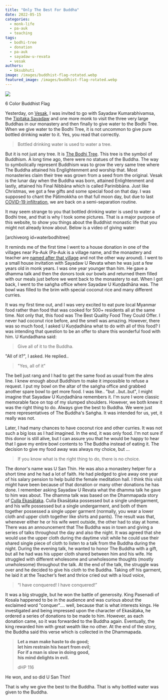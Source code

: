 ```yaml
---
title: "Only The Best For Buddha"
date: 2022-05-15
categories: 
  - monk-life
  - pa-auk
  - teaching
tags: 
  - bodhi-tree
  - donation
  - pa-auk
  - sayadaw-u-revata
  - vesak
authors: 
  - bksubhuti
image: /images/buddhist-flag-rotated.webp
featured_image: /images/buddhist-flag-rotated.webp
---
```


![](/images/buddhist-flag-rotated.webp)

6 Color Buddhist Flag

Yesterday, on [Vesak](https://en.wikipedia.org/wiki/Vesak), I was invited to go with Sayadaw Kumarabhivamsa, the [Tipitaka Sayadaw](https://en.wikipedia.org/wiki/Tipitakadhara_Tipitakakovida_Selection_Examinations) and one more monk to visit the three very large Buddhas in our monastery and then finally to give water to the Bodhi Tree. When we give water to the Bodhi Tree, it is not uncommon to give pure bottled drinking water to it. Yes, you read that correctly.

> Bottled drinking water is used to water a tree.

But it is not just any tree. It is [The Bodhi Tree](https://en.wikipedia.org/wiki/Bodhi_Tree). This tree is the symbol of Buddhism. A long time ago, there were no statues of the Buddha. The way to symbolically represent Buddhism was to grow the very same tree where The Buddha attained his Englightenment and worship that. Most monasteries claim their tree was grown from a seed from the original. Vesak is the lunar day when the Buddha was born, attained Enlightenment and lastly, attained his Final Nibbāna which is called Parinibbāna. Just like Christmas, we got a few gifts and some special food on that day. I was supposed to chant the Pātimokkha on that full moon day, but due to last [COVID-19 infiltration](https://americanmonk.org/pa-auk-lockdown-3-living-with-covid/), we are back on a semi-separation routine.

It may seem strange to you that bottled drinking water is used to water a Bodhi tree, and that is why I took some pictures. That is a major purpose of this website, to show you things about the Buddhist monastic life that you might not already know about. Below is a video of giving water:

\[archiveorg id=waterbodhitree\]

It reminds me of the first time I went to a house donation in one of the villages near Pa-Auk (Pa-Auk is a village name, and the monastery and teacher are [named after that village](https://americanmonk.org/pa-auk-monastery-and-sayadaw-shared-names/) and not the other way around). I went to a small house invitation with Sayadaw U Revata when he was just a few years old in monk years. I was one year younger than him. He gave a dhamma talk and then the donors took our bowls and returned them filled with our meals just before we went back to the monastery to eat. When I got back, I went to the saṅgha office where Sayadaw U Kuṇḍadhāna was. The bowl was filled to the brim with special coconut rice and many different curries.

It was my first time out, and I was very excited to eat pure local Myanmar food rather than food that was cooked for 500+ residents all at the same time. Not only that, this food was The Best Quality Food They Could Offer. I never had coconut rice before, and the smell was amazing. However, there was so much food, I asked U Kuṇḍadhāna what to do with all of this food? I was intending that question to be an offer to share this wonderful food with him. U Kundadhana said:

> Give all of it to the Buddha.  

"All of it?", I asked. He replied..

> "Yes, all of it"

The bell just rang and I had to get the same food as usual from the alms line. I knew enough about Buddhism to make it impossible to refuse a request. I put my bowl on the altar of the saṅgha office and grabbed another spare bowl to get more food. I was like.. "but ..but..but", I might imagine that Sayadaw U Kuṇḍadhāna remembers it. I'm sure I wore classic memorable face on top of my slumped shoulders. However, we both knew it was the right thing to do. Always give the best to Buddha. We were just mere representatives of The Buddha's Saṅgha. It was intended for us, yet, it really was not.

Later, I had many chances to have coconut rice and other curries. It was not such a big loss as I had imagined. In the end, it was only food. I'm not sure if this donor is still alive, but I can assure you that he would be happy to hear that I gave my entire bowl contents to The Buddha instead of eating it. The decision to give my food away was always my choice, but ...

> If you know what is the right thing to do, there is no choice.

The donor's name was U San Thin. He was also a monastery helper for a short time and he had a lot of faith. He had pledged to give away one year of his salary pension to help build the female meditation hall. I think this visit might have been because of that donation or many other donations he has done. I remember asking Sayadaw U Revata what the dhamma talk he gave to him was about. The dhamma talk was based on the Dhammapada story of [Culla Ekasātaka](https://www.ancient-buddhist-texts.net/English-Texts/Buddhist-Legends/09-01.htm). Culla Ekasāṭaka possessed but a single undergarment, and his wife possessed but a single undergarment, and both of them together possessed a single upper garment (normally, you wear a lower cloth and upper cloth together like shirts and pants). The result was that, whenever either he or his wife went outside, the other had to stay at home. There was an announcement that The Buddha was in town and giving a series of talks throughout the day and also the night. It was agreed that she would use the upper cloth during the daytime visit while he could use their shared single piece of cloth to listen to a talk from the Buddha during the night. During the evening talk, he wanted to honor The Buddha with a gift, but all he had was his upper cloth shared between him and his wife. He struggled with different wholesome and unwholesome thoughts (mostly unwholesome) throughout the talk. At the end of the talk, the struggle was over and he decided to give his cloth to the Buddha. Taking off his garment, he laid it at the Teacher’s feet and thrice cried out with a loud voice,

> “I have conquered! I have conquered!”

It was a big struggle, but he won the battle of generosity. King Pasenadi of Kosala happened to be in the audience and was curious about the exclaimed word "conquer".... well, because that is what interests kings. He investigated and being impressed upon the character of Ekasāṭaka, he ordered a series of donations to be made to him. However, as each donation came, so it was forwarded to the Buddha again. Eventually, the king rewarded him with great wealth like no other. At the end of the story, the Buddha said this verse which is collected in the Dhammapada.

> **Let a man make haste to do good;**  
> **let him restrain his heart from evil;  
> For if a man is slow in doing good,**  
> **his mind delights in evil.**
> 
> dHP 116

He won, and so did U San Thin!

That is why we give the best to the Buddha. That is why bottled water was given to the Buddha.